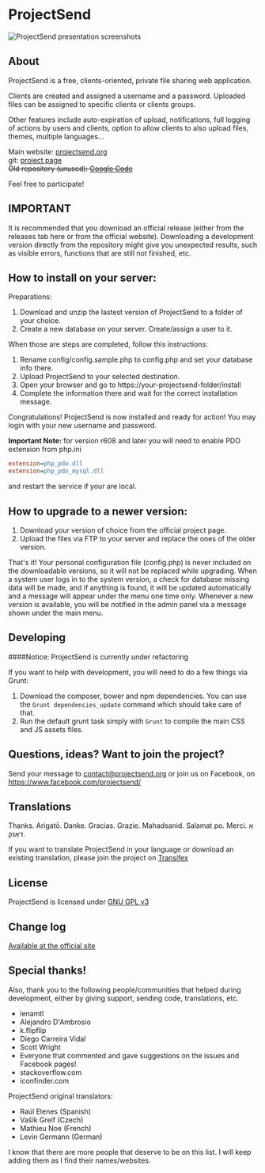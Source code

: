 # ProjectSend

![ProjectSend presentation screenshots](https://www.projectsend.org/screenshots.png)

## About

ProjectSend is a free, clients-oriented, private file sharing web application.

Clients are created and assigned a username and a password.
Uploaded files can be assigned to specific clients or clients groups.

Other features include auto-expiration of upload, notifications, full logging of actions by users and clients, option to allow clients to also upload files, themes, multiple languages...

Main website: [projectsend.org](https://www.projectsend.org)  
git: [project page](https://github.com/ignacionelson/ProjectSend)  
~~Old repository (unused): [Google Code](http://code.google.com/p/clients-oriented-ftp)~~

Feel free to participate!

## IMPORTANT

It is recommended that you download an official release (either from the releases tab here or from the official website).
Downloading a development version directly from the repository might give you unexpected results, such as visible errors, functions that are still not finished, etc.

## How to install on your server:

Preparations:

1. Download and unzip the lastest version of ProjectSend to a folder of your choice.
1. Create a new database on your server. Create/assign a user to it.

When those are steps are completed, follow this instructions:

1. Rename config/config.sample.php to config.php and set your database info there.
1. Upload ProjectSend to your selected destination.
1. Open your browser and go to https://your-projectsend-folder/install
1. Complete the information there and wait for the correct installation message.

Congratulations! ProjectSend is now installed and ready for action!
You may login with your new username and password.

**Important Note:** for version r608 and later you will need to enable PDO extension from php.ini

```ini
extension=php_pdo.dll
extension=php_pdo_mysql.dll
```

and restart the service if your are local.

## How to upgrade to a newer version:

1. Download your version of choice from the official project page.
1. Upload the files via FTP to your server and replace the ones of the older version.

That's it!
Your personal configuration file (config.php) is never included on the downloadable versions, so it will not be replaced while upgrading.
When a system user logs in to the system version, a check for database missing data will be made, and if anything is found, it will be updated automatically and a message will appear under the menu one time only.
Whenever a new version is available, you will be notified in the admin panel via a message shown under the main menu.

## Developing

####Notice: ProjectSend is currently under refactoring

If you want to help with development, you will need to do a few things via Grunt:

1. Download the composer, bower and npm dependencies. You can use the ````Grunt dependencies_update```` command which should take care of that.
1. Run the default grunt task simply with ````Grunt```` to compile the main CSS and JS assets files.

## Questions, ideas? Want to join the project?

Send your message to contact@projectsend.org or join us on Facebook, on https://www.facebook.com/projectsend/

## Translations

Thanks. Arigatō. Danke. Gracias. Grazie. Mahadsanid. Salamat po. Merci. אַ דאַנק.

If you want to translate ProjectSend in your language or download an existing translation, please join the project on [Transifex](https://www.transifex.com/projects/p/projectsend)

## License

ProjectSend is licensed under [GNU GPL v3](https://www.gnu.org/licenses/gpl.html)

## Change log

[Available at the official site](https://www.projectsend.org/change-log/)

## Special thanks!

Also, thank you to the following people/communities that helped during development, either by giving support, sending code, translations, etc.

- lenamtl
- Alejandro D'Ambrosio
- k.flipflip
- Diego Carreira Vidal
- Scott Wright
- Everyone that commented and gave suggestions on the issues and Facebook pages!
- stackoverflow.com
- iconfinder.com

ProjectSend original translators:

- Raúl Elenes (Spanish)
- Vašík Greif (Czech)
- Mathieu Noe (French)
- Levin Germann (German)

I know that there are more people that deserve to be on this list. I will keep adding them as I find their names/websites.
